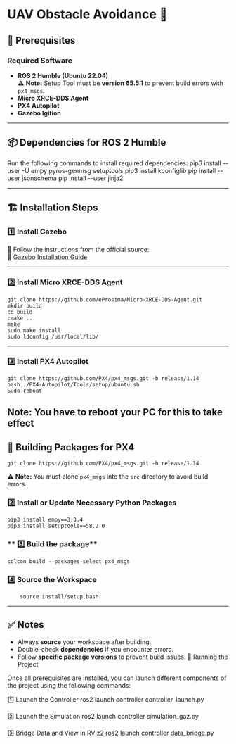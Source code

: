 # UAV Obstacle Avoidance 🚀

## 📌 Prerequisites

### **Required Software**

- **ROS 2 Humble (Ubuntu 22.04)**\
  ⚠ **Note:** Setup Tool must be **version 65.5.1** to prevent build errors with `px4_msgs`.
- **Micro XRCE-DDS Agent**
- **PX4 Autopilot**
- **Gazebo Igition**

---

## 📦 Dependencies for ROS 2 Humble

Run the following commands to install required dependencies:
    pip3 install --user -U empy pyros-genmsg setuptools
    pip3 install kconfiglib
    pip install --user jsonschema
    pip install --user jinja2

---

## 🏗 Installation Steps

### **1️⃣ Install Gazebo**

📌 Follow the instructions from the official source:\
🔗 [Gazebo Installation Guide](https://gazebosim.org/docs/fortress/install_ubuntu_src/)

---

### **2️⃣ Install Micro XRCE-DDS Agent**
    git clone https://github.com/eProsima/Micro-XRCE-DDS-Agent.git
    mkdir build
    cd build
    cmake ..
    make
    sudo make install 
    sudo ldconfig /usr/local/lib/
---

### **3️⃣ Install PX4 Autopilot**
    git clone https://github.com/PX4/px4_msgs.git -b release/1.14
    bash ./PX4-Autopilot/Tools/setup/ubuntu.sh
    Sudo reboot  

**Note:** You have to reboot your PC for this to take effect
---
## 🚀 Building Packages for PX4
    git clone https://github.com/PX4/px4_msgs.git -b release/1.14
⚠ **Note:** You must clone `px4_msgs` into the `src` directory to avoid build errors.


### **2️⃣ Install or Update Necessary Python Packages**
    pip3 install empy==3.3.4
    pip3 install setuptools==58.2.0 
### ** 3️⃣ Build the package**
    colcon build --packages-select px4_msgs
### **4️⃣ Source the Workspace**
        source install/setup.bash

---
## ✅ Notes

- Always **source** your workspace after building.
- Double-check **dependencies** if you encounter errors.
- Follow **specific package versions** to prevent build issues.
🚀 Running the Project

Once all prerequisites are installed, you can launch different components of the project using the following commands:

1️⃣ Launch the Controller
    ros2 launch controller controller_launch.py 


2️⃣ Launch the Simulation
    ros2 launch controller simulation_gaz.py 

3️⃣ Bridge Data and View in RViz2
    ros2 launch controller data_bridge.py




